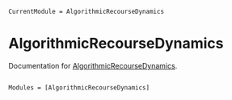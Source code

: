 ```@meta
CurrentModule = AlgorithmicRecourseDynamics
```

# AlgorithmicRecourseDynamics

Documentation for [AlgorithmicRecourseDynamics](https://github.com/pat-alt/AlgorithmicRecourseDynamics.jl).

```@index
```

```@autodocs
Modules = [AlgorithmicRecourseDynamics]
```
